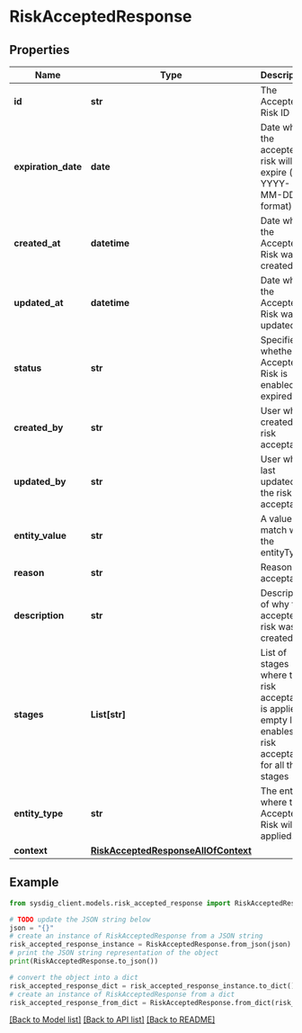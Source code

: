 # RiskAcceptedResponse


## Properties

Name | Type | Description | Notes
------------ | ------------- | ------------- | -------------
**id** | **str** | The Accepted Risk ID | 
**expiration_date** | **date** | Date when the accepted risk will expire (in YYYY-MM-DD format) | [optional] 
**created_at** | **datetime** | Date when the Accepted Risk was created | [optional] 
**updated_at** | **datetime** | Date when the Accepted Risk was updated | [optional] 
**status** | **str** | Specifies whether the Accepted Risk is enabled or expired | 
**created_by** | **str** | User who created the risk acceptance | [optional] 
**updated_by** | **str** | User who last updated the risk acceptance | [optional] 
**entity_value** | **str** | A value to match with the entityType | 
**reason** | **str** | Reason for acceptance | 
**description** | **str** | Description of why the accepted risk was created | 
**stages** | **List[str]** | List of stages where the risk acceptance is applied, empty list enables risk acceptance for all the stages | [optional] 
**entity_type** | **str** | The entity where the Accepted Risk will be applied. | 
**context** | [**RiskAcceptedResponseAllOfContext**](RiskAcceptedResponseAllOfContext.md) |  | 

## Example

```python
from sysdig_client.models.risk_accepted_response import RiskAcceptedResponse

# TODO update the JSON string below
json = "{}"
# create an instance of RiskAcceptedResponse from a JSON string
risk_accepted_response_instance = RiskAcceptedResponse.from_json(json)
# print the JSON string representation of the object
print(RiskAcceptedResponse.to_json())

# convert the object into a dict
risk_accepted_response_dict = risk_accepted_response_instance.to_dict()
# create an instance of RiskAcceptedResponse from a dict
risk_accepted_response_from_dict = RiskAcceptedResponse.from_dict(risk_accepted_response_dict)
```
[[Back to Model list]](../README.md#documentation-for-models) [[Back to API list]](../README.md#documentation-for-api-endpoints) [[Back to README]](../README.md)


